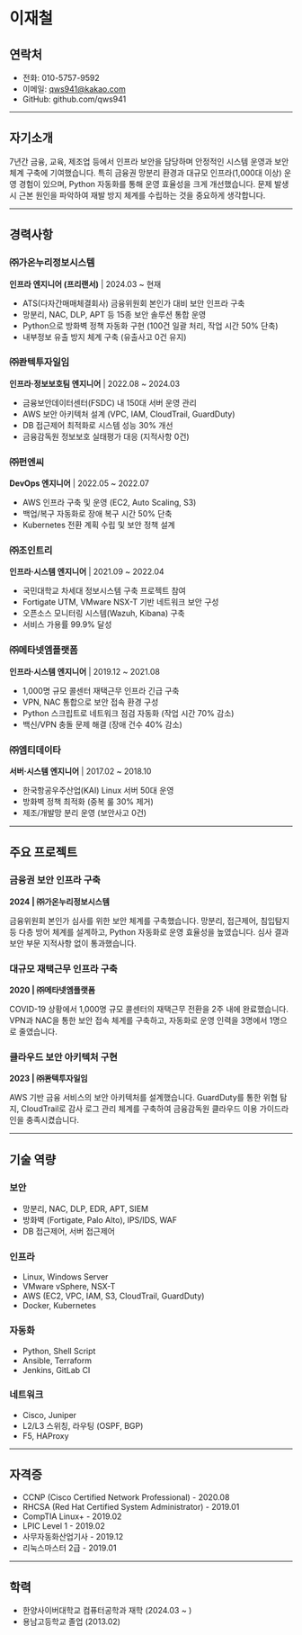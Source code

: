 # 이재철

## 연락처
- 전화: 010-5757-9592
- 이메일: qws941@kakao.com
- GitHub: github.com/qws941

---

## 자기소개

7년간 금융, 교육, 제조업 등에서 인프라 보안을 담당하며 안정적인 시스템 운영과 보안 체계 구축에 기여했습니다.
특히 금융권 망분리 환경과 대규모 인프라(1,000대 이상) 운영 경험이 있으며, Python 자동화를 통해 운영 효율성을 크게 개선했습니다.
문제 발생 시 근본 원인을 파악하여 재발 방지 체계를 수립하는 것을 중요하게 생각합니다.

---

## 경력사항

### ㈜가온누리정보시스템
**인프라 엔지니어 (프리랜서)** | 2024.03 ~ 현재

- ATS(다자간매매체결회사) 금융위원회 본인가 대비 보안 인프라 구축
- 망분리, NAC, DLP, APT 등 15종 보안 솔루션 통합 운영
- Python으로 방화벽 정책 자동화 구현 (100건 일괄 처리, 작업 시간 50% 단축)
- 내부정보 유출 방지 체계 구축 (유출사고 0건 유지)

### ㈜콴텍투자일임
**인프라·정보보호팀 엔지니어** | 2022.08 ~ 2024.03

- 금융보안데이터센터(FSDC) 내 150대 서버 운영 관리
- AWS 보안 아키텍처 설계 (VPC, IAM, CloudTrail, GuardDuty)
- DB 접근제어 최적화로 시스템 성능 30% 개선
- 금융감독원 정보보호 실태평가 대응 (지적사항 0건)

### ㈜펀엔씨
**DevOps 엔지니어** | 2022.05 ~ 2022.07

- AWS 인프라 구축 및 운영 (EC2, Auto Scaling, S3)
- 백업/복구 자동화로 장애 복구 시간 50% 단축
- Kubernetes 전환 계획 수립 및 보안 정책 설계

### ㈜조인트리
**인프라·시스템 엔지니어** | 2021.09 ~ 2022.04

- 국민대학교 차세대 정보시스템 구축 프로젝트 참여
- Fortigate UTM, VMware NSX-T 기반 네트워크 보안 구성
- 오픈소스 모니터링 시스템(Wazuh, Kibana) 구축
- 서비스 가용률 99.9% 달성

### ㈜메타넷엠플랫폼
**인프라·시스템 엔지니어** | 2019.12 ~ 2021.08

- 1,000명 규모 콜센터 재택근무 인프라 긴급 구축
- VPN, NAC 통합으로 보안 접속 환경 구성
- Python 스크립트로 네트워크 점검 자동화 (작업 시간 70% 감소)
- 백신/VPN 충돌 문제 해결 (장애 건수 40% 감소)

### ㈜엠티데이타
**서버·시스템 엔지니어** | 2017.02 ~ 2018.10

- 한국항공우주산업(KAI) Linux 서버 50대 운영
- 방화벽 정책 최적화 (중복 룰 30% 제거)
- 제조/개발망 분리 운영 (보안사고 0건)

---

## 주요 프로젝트

### 금융권 보안 인프라 구축
**2024 | ㈜가온누리정보시스템**

금융위원회 본인가 심사를 위한 보안 체계를 구축했습니다. 망분리, 접근제어, 침입탐지 등 다층 방어 체계를 설계하고, Python 자동화로 운영 효율성을 높였습니다. 심사 결과 보안 부문 지적사항 없이 통과했습니다.

### 대규모 재택근무 인프라 구축
**2020 | ㈜메타넷엠플랫폼**

COVID-19 상황에서 1,000명 규모 콜센터의 재택근무 전환을 2주 내에 완료했습니다. VPN과 NAC을 통한 보안 접속 체계를 구축하고, 자동화로 운영 인력을 3명에서 1명으로 줄였습니다.

### 클라우드 보안 아키텍처 구현
**2023 | ㈜콴텍투자일임**

AWS 기반 금융 서비스의 보안 아키텍처를 설계했습니다. GuardDuty를 통한 위협 탐지, CloudTrail로 감사 로그 관리 체계를 구축하여 금융감독원 클라우드 이용 가이드라인을 충족시켰습니다.

---

## 기술 역량

### 보안
- 망분리, NAC, DLP, EDR, APT, SIEM
- 방화벽 (Fortigate, Palo Alto), IPS/IDS, WAF
- DB 접근제어, 서버 접근제어

### 인프라
- Linux, Windows Server
- VMware vSphere, NSX-T
- AWS (EC2, VPC, IAM, S3, CloudTrail, GuardDuty)
- Docker, Kubernetes

### 자동화
- Python, Shell Script
- Ansible, Terraform
- Jenkins, GitLab CI

### 네트워크
- Cisco, Juniper
- L2/L3 스위칭, 라우팅 (OSPF, BGP)
- F5, HAProxy

---

## 자격증

- CCNP (Cisco Certified Network Professional) - 2020.08
- RHCSA (Red Hat Certified System Administrator) - 2019.01
- CompTIA Linux+ - 2019.02
- LPIC Level 1 - 2019.02
- 사무자동화산업기사 - 2019.12
- 리눅스마스터 2급 - 2019.01

---

## 학력

- 한양사이버대학교 컴퓨터공학과 재학 (2024.03 ~ )
- 용남고등학교 졸업 (2013.02)